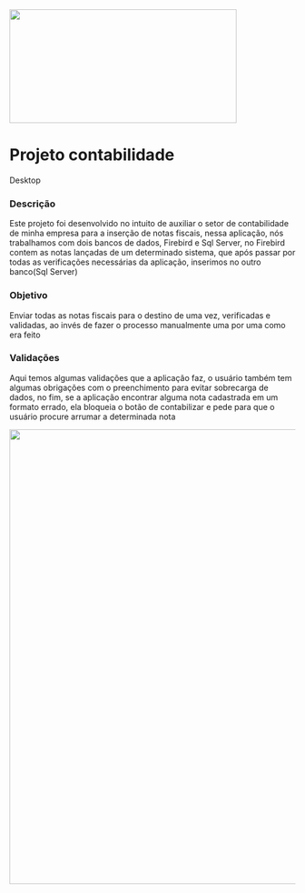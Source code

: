 <div align="left" >
   <img src="https://user-images.githubusercontent.com/97187822/169889014-fcf7ce68-9087-464a-b92b-914132d78b38.gif" width="400px" height="200px" />
</div>

# Projeto contabilidade
<p> Desktop </p>
<h3>  Descrição </h3>
<p> Este projeto foi desenvolvido no intuito de auxiliar o setor de contabilidade de minha empresa para a inserção de notas fiscais,
nessa aplicação, nós trabalhamos com dois bancos de dados, Firebird e Sql Server, no Firebird contem as notas lançadas de um determinado sistema,
que após passar por todas as verificações necessárias da aplicação, inserimos no outro banco(Sql Server)</p>
  
<h3> Objetivo </h3>
<p> Enviar todas as notas fiscais para o destino de uma vez, verificadas e validadas, ao invés de fazer o processo manualmente uma por uma como era feito</p>

<h3> Validações </h3>
<p> Aqui temos algumas validações que a aplicação faz, o usuário também tem algumas obrigações com o preenchimento para evitar sobrecarga de dados,
no fim, se a aplicação encontrar alguma nota cadastrada em um formato errado, ela bloqueia o botão de contabilizar e pede para que 
o usuário procure arrumar a determinada nota </p>
<div align="left" >
   <img src="https://user-images.githubusercontent.com/97187822/170565731-f866fbce-d7f4-4bf6-bbec-8906027ab280.gif" width="800px" />
</div>

